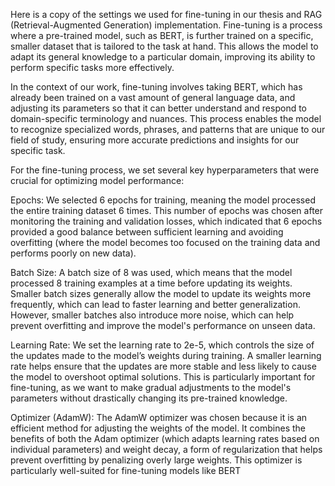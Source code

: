Here is a copy of the settings we used for fine-tuning in our thesis and RAG (Retrieval-Augmented Generation) implementation. Fine-tuning is a process where a pre-trained model, such as BERT, is further trained on a specific, smaller dataset that is tailored to the task at hand. This allows the model to adapt its general knowledge to a particular domain, improving its ability to perform specific tasks more effectively.

In the context of our work, fine-tuning involves taking BERT, which has already been trained on a vast amount of general language data, and adjusting its parameters so that it can better understand and respond to domain-specific terminology and nuances. This process enables the model to recognize specialized words, phrases, and patterns that are unique to our field of study, ensuring more accurate predictions and insights for our specific task.

For the fine-tuning process, we set several key hyperparameters that were crucial for optimizing model performance:

Epochs: We selected 6 epochs for training, meaning the model processed the entire training dataset 6 times. This number of epochs was chosen after monitoring the training and validation losses, which indicated that 6 epochs provided a good balance between sufficient learning and avoiding overfitting (where the model becomes too focused on the training data and performs poorly on new data).

Batch Size: A batch size of 8 was used, which means that the model processed 8 training examples at a time before updating its weights. Smaller batch sizes generally allow the model to update its weights more frequently, which can lead to faster learning and better generalization. However, smaller batches also introduce more noise, which can help prevent overfitting and improve the model's performance on unseen data.

Learning Rate: We set the learning rate to 2e-5, which controls the size of the updates made to the model’s weights during training. A smaller learning rate helps ensure that the updates are more stable and less likely to cause the model to overshoot optimal solutions. This is particularly important for fine-tuning, as we want to make gradual adjustments to the model's parameters without drastically changing its pre-trained knowledge.

Optimizer (AdamW): The AdamW optimizer was chosen because it is an efficient method for adjusting the weights of the model. It combines the benefits of both the Adam optimizer (which adapts learning rates based on individual parameters) and weight decay, a form of regularization that helps prevent overfitting by penalizing overly large weights. This optimizer is particularly well-suited for fine-tuning models like BERT
